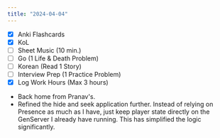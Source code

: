 ```yaml
---
title: "2024-04-04"
---
```


- [x] Anki Flashcards
- [x] KoL
- [ ] Sheet Music (10 min.)
- [ ] Go (1 Life & Death Problem)
- [ ] Korean (Read 1 Story)
- [ ] Interview Prep (1 Practice Problem)
- [x] Log Work Hours (Max 3 hours)

* Back home from Pranav's.
* Refined the hide and seek application further. Instead of relying on Presence as much as I have, just keep player state directly on the GenServer I already have running. This has simplified the logic significantly.